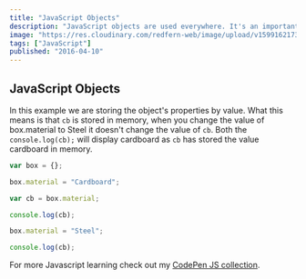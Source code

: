 ```yaml
---
title: "JavaScript Objects"
description: "JavaScript objects are used everywhere. It's an important concept to understand right from the beginning."
image: "https://res.cloudinary.com/redfern-web/image/upload/v1599162173/redfern-dev/png/js-article-5.png"
tags: ["JavaScript"]
published: "2016-04-10"
---
```


## JavaScript Objects

In this example we are storing the object's properties by value. What this means is that `cb` is stored in memory, when you change the value of box.material to Steel it doesn't change the value of `cb`. Both the `console.log(cb);` will display cardboard as `cb` has stored the value cardboard in memory.

```js
var box = {};

box.material = "Cardboard";

var cb = box.material;

console.log(cb);

box.material = "Steel";

console.log(cb);
```

For more Javascript learning check out my [CodePen JS collection](https://codepen.io/collection/paujy/).
